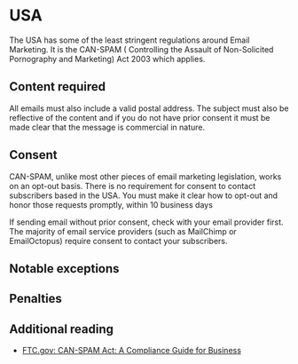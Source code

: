 # USA
The USA has some of the least stringent regulations around Email Marketing. It is the CAN-SPAM ( Controlling the Assault of Non-Solicited Pornography and Marketing) Act 2003 which applies.

## Content required
All emails must also include a valid postal address. The subject must also be reflective of the content and if you do not have prior consent it must be made clear that the message is commercial in nature. 

## Consent
CAN-SPAM, unlike most other pieces of email marketing legislation, works on an opt-out basis. There is no requirement for consent to contact subscribers based in the USA. You must make it clear how to opt-out and honor those requests promptly, within 10 business days

If sending email without prior consent, check with your email provider first. The majority of email service providers (such as MailChimp or EmailOctopus) require consent to contact your subscribers.

## Notable exceptions


## Penalties


## Additional reading
- [FTC.gov: CAN-SPAM Act: A Compliance Guide for Business](https://www.ftc.gov/tips-advice/business-center/guidance/can-spam-act-compliance-guide-business)
